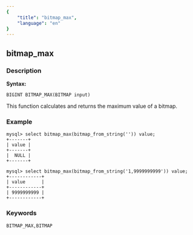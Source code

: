 ```yaml
---
{
    "title": "bitmap_max",
    "language": "en"
}
---
```


<!-- 
Licensed to the Apache Software Foundation (ASF) under one
or more contributor license agreements.  See the NOTICE file
distributed with this work for additional information
regarding copyright ownership.  The ASF licenses this file
to you under the Apache License, Version 2.0 (the
"License"); you may not use this file except in compliance
with the License.  You may obtain a copy of the License at

  http://www.apache.org/licenses/LICENSE-2.0

Unless required by applicable law or agreed to in writing,
software distributed under the License is distributed on an
"AS IS" BASIS, WITHOUT WARRANTIES OR CONDITIONS OF ANY
KIND, either express or implied.  See the License for the
specific language governing permissions and limitations
under the License.
-->

## bitmap_max
### Description
**Syntax:**

`BIGINT BITMAP_MAX(BITMAP input)`

This function calculates and returns the maximum value of a bitmap.

### Example

```
mysql> select bitmap_max(bitmap_from_string('')) value;
+-------+
| value |
+-------+
|  NULL |
+-------+

mysql> select bitmap_max(bitmap_from_string('1,9999999999')) value;
+------------+
| value      |
+------------+
| 9999999999 |
+------------+
```

### Keywords

    BITMAP_MAX,BITMAP
